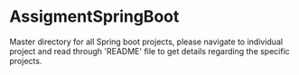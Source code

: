 # AssigmentSpringBoot

Master directory for all Spring boot projects, please navigate to individual project and read through 'README' file to get details regarding the specific projects.
